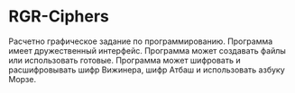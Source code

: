 # RGR-Ciphers
Расчетно графическое задание по программированию.
Программа имеет дружественный интерфейс.
Программа может создавать файлы или использовать готовые.
Программа может шифровать и расшифровывать шифр Вижинера, шифр Атбаш и использовать азбуку Морзе.
